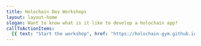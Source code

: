 ```yaml
---
title: Holochain Dev Workshops
layout: layout-home
slogan: Want to know what is it like to develop a holochain app?
callToActionItems:
  [{ text: "Start the workshop", href: "https://holochain-gym.github.io/workshops/workshop-1/requirements/setup/" }]
---
```

